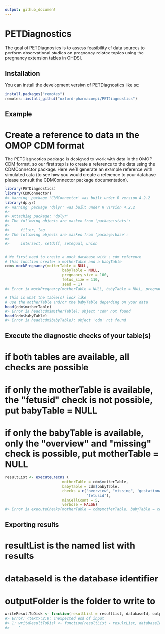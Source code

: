 ```yaml
---
output: github_document
---
```


<!-- README.md is generated from README.Rmd. Please edit that file -->



# PETDiagnostics

<!-- badges: start -->
<!-- badges: end -->

The goal of PETDiagnostics is to assess feasibility of data sources to perform observational studies on pregnancy related topics using the pregnancy extension tables in OHDSI.

## Installation

You can install the development version of PETDiagnostics like so:


```r
install.packages("remotes")
remotes::install_github("oxford-pharmacoepi/PETDiagnostics")
```

## Example
# Create a reference to data in the OMOP CDM format

The PETDiagnostics package is designed to work with data in the OMOP CDM format, so our first step is to create a reference to the data using the CDMConnector package. Here we´ll generate an example reference with simulated data (to see how you would create a reference to your database please consult the CDMConnector package documentation).


```r
library(PETDiagnostics)
library(CDMConnector)
#> Warning: package 'CDMConnector' was built under R version 4.2.2
library(dplyr)
#> Warning: package 'dplyr' was built under R version 4.2.2
#> 
#> Attaching package: 'dplyr'
#> The following objects are masked from 'package:stats':
#> 
#>     filter, lag
#> The following objects are masked from 'package:base':
#> 
#>     intersect, setdiff, setequal, union


# We first need to create a mock database with a cdm reference
# this function creates a motherTable and a babyTable
cdm<-mockPregnancy(motherTable = NULL,
                          babyTable = NULL,
                          pregnancy_size = 100,
                          fetus_size = 110,
                          seed = 1)
#> Error in mockPregnancy(motherTable = NULL, babyTable = NULL, pregnancy_size = 100, : could not find function "mockPregnancy"

# this is what the table(s) look like
# use the motherTable and/or the babyTable depending on your data
head(cdm$motherTable)
#> Error in head(cdm$motherTable): object 'cdm' not found
head(cdm$babyTable)
#> Error in head(cdm$babyTable): object 'cdm' not found
```

## Execute the diagnostic checks of your table(s)
# if both tables are available, all checks are possible
# if only the motherTable is available, the "fetusid" check is not possible, put babyTable = NULL
# if only the babyTable is available, only the "overview" and "missing" check is possible, put motherTable = NULL



```r
resultList <- executeChecks (
                          motherTable = cdm$motherTable,               
                          babyTable = cdm$babyTable,                  
                          checks = c("overview", "missing", "gestationalAge", "outcomeMode", "fetusesLiveborn",
                                     "fetusid"),                       
                          minCellCount = 5,
                          verbose = FALSE)
#> Error in executeChecks(motherTable = cdm$motherTable, babyTable = cdm$babyTable, : could not find function "executeChecks"
```
## Exporting results
# resultList is the named list with results
# databaseId is the database identifier
# outputFolder is the folder to write to


```r
writeResultToDisk <- function(resultList = resultList, databaseId, outputFolder)
#> Error: <text>:2:0: unexpected end of input
#> 1: writeResultToDisk <- function(resultList = resultList, databaseId, outputFolder)
#>    ^
```

